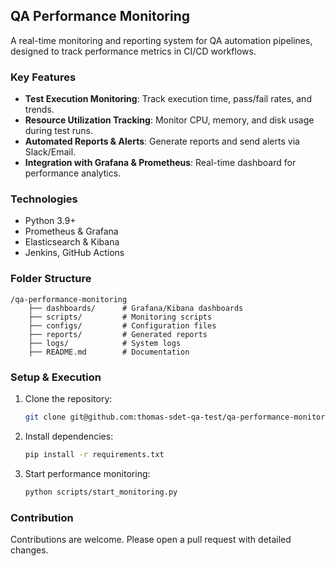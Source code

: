 ## QA Performance Monitoring  

A real-time monitoring and reporting system for QA automation pipelines, designed to track performance metrics in CI/CD workflows.  

### Key Features  
- **Test Execution Monitoring**: Track execution time, pass/fail rates, and trends.  
- **Resource Utilization Tracking**: Monitor CPU, memory, and disk usage during test runs.  
- **Automated Reports & Alerts**: Generate reports and send alerts via Slack/Email.  
- **Integration with Grafana & Prometheus**: Real-time dashboard for performance analytics.  

### Technologies  
- Python 3.9+  
- Prometheus & Grafana  
- Elasticsearch & Kibana  
- Jenkins, GitHub Actions  

### Folder Structure  
```
/qa-performance-monitoring
    ├── dashboards/      # Grafana/Kibana dashboards
    ├── scripts/         # Monitoring scripts
    ├── configs/         # Configuration files
    ├── reports/         # Generated reports
    ├── logs/            # System logs
    ├── README.md        # Documentation
```

### Setup & Execution  
1. Clone the repository:  
   ```bash  
   git clone git@github.com:thomas-sdet-qa-test/qa-performance-monitoring.git  
   ```  
2. Install dependencies:  
   ```bash  
   pip install -r requirements.txt  
   ```  
3. Start performance monitoring:  
   ```bash  
   python scripts/start_monitoring.py  
   ```

### Contribution  
Contributions are welcome. Please open a pull request with detailed changes.
